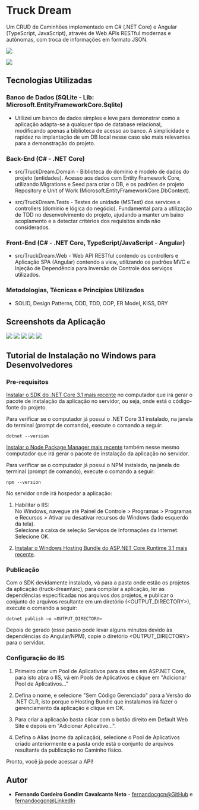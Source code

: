 # Truck Dream

Um CRUD de Caminhões implementado em C# (.NET Core) e Angular (TypeScript, JavaScript), através de Web APIs RESTful modernas e autônomas, com troca de informações em formato JSON.

![](/misc/ClassDiagram.png)

![](/misc/ComponentDiagram.png)

## Tecnologias Utilizadas

### Banco de Dados (SQLite - Lib: Microsoft.EntityFrameworkCore.Sqlite)

* Utilizei um banco de dados simples e leve para demonstrar como a aplicação adapta-se a qualquer tipo de database relacional, modificando apenas a biblioteca de acesso ao banco. A simplicidade e rapidez na implantação de um DB local nesse caso são mais relevantes para a demonstração do projeto.

### Back-End (C# - .NET Core)

* src/TruckDream.Domain - Biblioteca do domínio e modelo de dados do projeto (entidades). Acesso aos dados com Entity Framework Core, utilizando Migrations e Seed para criar o DB, e os padrões de projeto Repository e Unit of Work (Microsoft.EntityFrameworkCore.DbContext).  

* src/TruckDream.Tests - Testes de unidade (MSTest) dos services e controllers (domínio e lógica do negócio). Fundamental para a utilização de TDD no desenvolvimento do projeto, ajudando a manter um baixo acoplamento e a detectar critérios dos requisitos ainda não considerados.  

### Front-End (C# - .NET Core, TypeScript/JavaScript - Angular)

* src/TruckDream.Web - Web API RESTful contendo os controllers e Aplicação SPA (Angular) contendo a view, utilizando os padrões MVC e Injeção de Dependência para Inversão de Controle dos serviços utilizados.  

### Metodologias, Técnicas e Princípios Utilizados

* SOLID, Design Patterns, DDD, TDD, OOP, ER Model, KISS, DRY

## Screenshots da Aplicação

![](/misc/screenshots/01.png)
![](/misc/screenshots/02.png)
![](/misc/screenshots/03.png)
![](/misc/screenshots/04.png)
![](/misc/screenshots/05.png)

## Tutorial de Instalação no Windows para Desenvolvedores

### Pre-requisitos

[Instalar o SDK do .NET Core 3.1 mais recente](https://dotnet.microsoft.com/download/dotnet-core/3.1) no computador que irá gerar o pacote de instalação da aplicação no servidor, ou seja, onde está o código-fonte do projeto.  

Para verificar se o computador já possui o .NET Core 3.1 instalado, na janela do terminal (prompt de comando), execute o comando a seguir:

```
dotnet --version
```

[Instalar o Node Package Manager mais recente](https://www.npmjs.com/get-npm) também nesse mesmo computador que irá gerar o pacote de instalação da aplicação no servidor.  

Para verificar se o computador já possui o NPM instalado, na janela do terminal (prompt de comando), execute o comando a seguir:

```
npm --version
```

No servidor onde irá hospedar a aplicação:  

1. Habilitar o IIS:  
No Windows, navegue até Painel de Controle > Programas > Programas e Recursos > Ativar ou desativar recursos do Windows (lado esquerdo da tela).  
Selecione a caixa de seleção Serviços de Informações da Internet. Selecione OK.  

2. [Instalar o Windows Hosting Bundle do ASP.NET Core Runtime 3.1 mais recente](https://dotnet.microsoft.com/download/dotnet-core/3.1).

### Publicação

Com o SDK devidamente instalado, vá para a pasta onde estão os projetos da aplicação (truck-dream\src), para compilar a aplicação, ler as dependências especificadas nos arquivos dos projetos, e publicar o conjunto de arquivos resultante em um diretório (<OUTPUT_DIRECTORY>), execute o comando a seguir:

```
dotnet publish –o <OUTPUT_DIRECTORY>
```

Depois de gerado (esse passo pode levar alguns minutos devido às dependências do Angular/NPM), copie o diretório <OUTPUT_DIRECTORY> para o servidor.

### Configuração do IIS

1. Primeiro criar um Pool de Aplicativos para os sites em ASP.NET Core, para isto abra o IIS, vá em Pools de Aplicativos e clique em "Adicionar Pool de Aplicativos..."  

2. Defina o nome, e selecione "Sem Código Gerenciado" para a Versão do .NET CLR, isto porque o Hosting Bundle que instalamos irá fazer o gerenciamento da aplicação e clique em OK.  

3. Para criar a aplicação basta clicar com o botão direito em Default Web Site e depois em "Adicionar Aplicativo...".

4. Defina o Alias (nome da aplicação), selecione o Pool de Aplicativos criado anteriormente e a pasta onde está o conjunto de arquivos resultante da publicação no Caminho físico.  

Pronto, você já pode acessar a API!

## Autor

* **Fernando Cordeiro Gondim Cavalcante Neto** - [fernandocgcn@GitHub](https://github.com/fernandocgcn) e [fernandocgcn@LinkedIn](https://www.linkedin.com/in/fernandocgcn)
